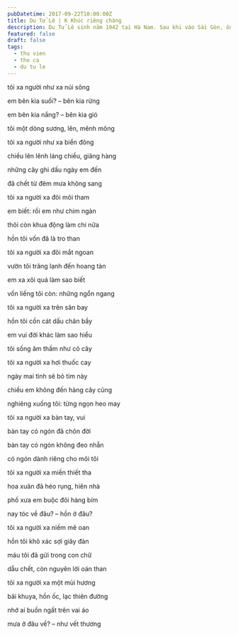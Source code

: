 ```yaml
---
pubDatetime: 2017-09-22T10:00:00Z
title: Du Tử Lê | K Khúc riêng chàng
description: Du Tử Lê sinh năm 1942 tại Hà Nam. Sau khi vào Sài Gòn, ông bắt đầu sáng tác nhiều tác phẩm dưới nhiều bút hiệu khác nhau. Bút hiệu Du Tử Lê được dùng lần đầu tiên vào năm 1958.
featured: false
draft: false
tags:
  - thu vien
  - tho ca
  - du tu le
---
```


tôi xa người như xa núi sông

em bên kia suối? – bên kia rừng

em bên kia nắng? – bên kia gió

tôi một dòng sương, lên, mênh mông

tôi xa người như xa biển đông

chiều lên lênh láng chiều, giăng hàng

những cây ghi dấu ngày em đến

đã chết từ đêm mưa không sang

tôi xa người xa đôi môi tham

em biết: rồi em như chim ngàn

thôi còn khua động làm chi nữa

hồn tôi vốn đã là tro than

tôi xa người xa đôi mắt ngoan

vườn tôi trăng lạnh đến hoang tàn

em xa xôi quá làm sao biết

vốn liếng tôi còn: những ngổn ngang

tôi xa người xa trên sân bay

hồn tôi cồn cát dấu chân bầy

em vui đời khác làm sao hiểu

tôi sống âm thầm như cỏ cây

tôi xa người xa hơi thuốc cay

ngày mai tình sẽ bỏ tim này

chiều em không đến hàng cây cũng

nghiêng xuống tôi: từng ngọn heo may

tôi xa người xa bàn tay, vui

bàn tay có ngón đã chôn đời

bàn tay có ngón không đeo nhẫn

có ngón dành riêng cho môi tôi

tôi xa người xa miền thiết tha

hoa xuân đã héo rụng, hiên nhà

phố xưa em buộc đôi hàng bím

nay tóc về đâu? – hồn ở đâu?

tôi xa người xa niềm mê oan

hồn tôi khô xác sợi giây đàn

máu tôi đã gửi trong con chữ

dẫu chết, còn nguyên lời oán than

tôi xa người xa một mùi hương

bãi khuya, hồn ốc, lạc thiên đường

nhớ ai buồn ngất trên vai áo

mưa ở đâu về? – như vết thương

